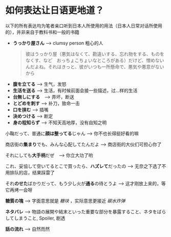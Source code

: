 # 如何表达让日语更地道？

以下的所有表达均为笔者亲口听到日本人所使用的用法（日本人日常对话所使用的），并非来自于教科书和一般的书籍

- **うっかり屋さん** --> clumsy person 粗心的人
  > 彼はうっかり屋（悪気はなくて、勘違いする、忘れ物をする、ものをなくす、など　おっちょこちょいなところがある）だけど、憎めないんだよね。それはきっと、彼がいつも一所懸命で、悪気や悪意がないから
- **腹を立てる** --> 生气，发怒
- **生活を送る** --> 生活，有时候前面会接一些描述，过...样的生活
- **台無しにする**　--> 弄坏，断送
- **とどめを刺す** --> 补刀，致命一击
- **口を挟む** --> 插嘴
- **決めつける** --> 断定
- **身の程知らず** --> 不知天高地厚，没有自知之明

小鞠だって、普通に**顔は整ってる**じゃん --> 你不也长得挺好看的嘛

商店街の**集まり**でも、みんな心配してたんだよ --> 商店街的大伙们可担心你了

それにしても**大手柄**だぜ　--> 你立大功了哟

これ、妥協して空いてるとこで買ったら、**ハズレて**だったの --> 无奈之下选了不用排队的店，结果踩雷了

それ**のせた**ばかりだって、もう少し火が**通る**の待とうよ --> 这才刚放上来的，等它再烤一会呀

**糖質の塊** --> 字面意思就是 *糖块* ，实际意思更接近 *碳水炸弹*

**ネタバレ** --> 物語の展開や結末といった重要な部分を暴露すること、ネタをばらしてしまうこと, Spoiler, 剧透

**話の流れ** --> 自然而然
